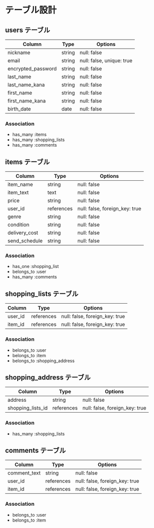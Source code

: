 # テーブル設計

## users テーブル

| Column             | Type    | Options                   |
| ------------------ | ------- | ------------------------- |
| nickname           | string  | null: false               |
| email              | string  | null: false, unique: true |
| encrypted_password | string  | null: false               |
| last_name          | string  | null: false               |
| last_name_kana     | string  | null: false               |
| first_name         | string  | null: false               |
| first_name_kana    | string  | null: false               |
| birth_date         | date    | null: false               |

### Association

- has_many :items
- has_many :shopping_lists
- has_many :comments

## items テーブル

| Column             | Type       | Options                        |
| ------------------ | ---------- | ------------------------------ |
| item_name          | string     | null: false                    |
| item_text          | text       | null: false                    |
| price              | string     | null: false                    |
| user_id            | references | null: false, foreign_key: true |
| genre              | string     | null: false                    |
| condition          | string     | null: false                    |
| delivery_cost      | string     | null: false                    |
| send_schedule      | string     | null: false                    |

### Association

- has_one :shopping_list
- belongs_to :user
- has_many :comments


## shopping_lists テーブル

| Column              | Type       | Options                        |
| ------------------- | ---------- | ------------------------------ |
| user_id             | references | null: false, foreign_key: true |
| item_id             | references | null: false, foreign_key: true |

### Association

- belongs_to :user
- belongs_to :item
- belongs_to :shopping_address

## shopping_address テーブル

| Column            | Type       | Options                        |
| ----------------- | ---------- | ------------------------------ |
| address           | string     | null: false                    |
| shopping_lists_id | references | null: false, foreign_key: true |

### Association

- has_many :shopping_lists

## comments テーブル

| Column       | Type       | Options                        |
| ------------ | ---------- | ------------------------------ |
| comment_text | string     | null: false                    |
| user_id      | references | null: false, foreign_key: true |
| item_id      | references | null: false, foreign_key: true |

### Association

- belongs_to :user
- belongs_to :item
